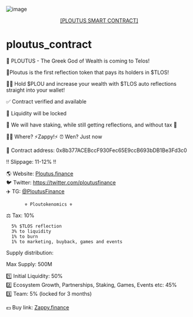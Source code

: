 ![image](https://ploutus.finance/static/logo5.png)
<div align="center">
<a href="/Token/Ploutus.sol" style="text-align: center;">[PLOUTUS SMART CONTRACT]</a>
</div>  

# ploutus_contract  
📣 PLOUTUS - The Greek God of Wealth is coming to Telos!

🥇Ploutus is the first reflection token that pays its holders in $TLOS!

💁‍♂️ Hold $PLOU and increase your wealth with $TLOS auto reflections straight into your wallet!

✅ Contract verified and available

🔐 Liquidity will be locked

💯 We will have staking, while still getting reflections, and without tax 💯

🤷‍♂️ Where? ⚡️Zappy!⚡️
⏰ Wen? Just now

📝 Contract address: 0x8b377ACEBccF930Fec65E9ccB693bDB1Be3Fd3c0

‼️ Slippage: 11-12% ‼️

🌎 Website: [Ploutus.finance](https://ploutus.finance/)  
🐦 Twitter: https://twitter.com/ploutusfinance   
✈️ TG: [@PloutusFinance](https://t.me/PloutusFinance)

           ⚜️ Ploutokenomics ⚜️

⚖️ Tax: 10%

      5% $TLOS reflection
      3% to liquidity
      1% to burn
      1% to marketing, buyback, games and events

Supply distribution:

Max Supply: 500M

1️⃣ Initial Liquidity: 50%  
2️⃣ Ecosystem Growth, Partnerships, Staking, Games, Events etc: 45%  
3️⃣ Team: 5% (locked for 3 months)

💵 Buy link: [Zappy.finance](https://www.zappy.finance/swap?from=tlos&to=0x8b377acebccf930fec65e9ccb693bdb1be3fd3c0)
